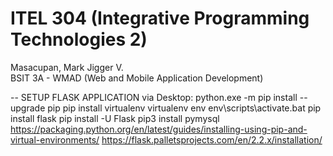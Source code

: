 # ITEL 304 (Integrative Programming Technologies 2)
Masacupan, Mark Jigger V.\
BSIT 3A - WMAD (Web and Mobile Application Development)

-- SETUP FLASK APPLICATION via Desktop:
python.exe -m pip install --upgrade pip
pip install virtualenv
virtualenv env
env\scripts\activate.bat
pip install flask
pip install -U Flask
pip3 install pymysql
https://packaging.python.org/en/latest/guides/installing-using-pip-and-virtual-environments/
https://flask.palletsprojects.com/en/2.2.x/installation/
